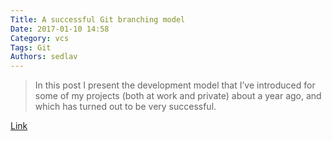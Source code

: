```yaml
---
Title: A successful Git branching model
Date: 2017-01-10 14:58
Category: vcs
Tags: Git
Authors: sedlav
---
```


> In this post I present the development model that I’ve introduced for some of my projects (both at work and private) about a year ago, and which has turned out to be very successful.

[Link](http://nvie.com/posts/a-successful-git-branching-model/)
